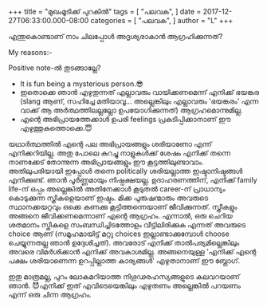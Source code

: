 +++
title = "മുഖംമൂടിക്ക് പുറകില്‍"
tags = [
    "പലവക",
]
date = 2017-12-27T06:33:00.000-08:00
categories = [
    "പലവക",
]
author = "L"
+++

എന്തുകൊണ്ടാണ് നാം ചിലപ്പോള്‍ അദൃശ്യരാകാന്‍ ആഗ്രഹിക്കുന്നത്?

My reasons:-

Positive note-ല്‍ തുടങ്ങാല്ലേ? 
- It is fun being a mysterious person.😎
- ഇതൊക്കെ ഞാന്‍ എഴുതുന്നത് എല്ലാവരും വായിക്കണമെന്ന് എനിക്ക് ഭയങ്കര (slang ആണ്, സഹിച്ചേ മതിയാവൂ... അല്ലെങ്കിലും എല്ലാവരും 'ഭയങ്കരം' എന്ന വാക്ക് ആ അര്‍ത്ഥത്തിലല്ലല്ലോ ഉപയോഗിക്കുന്നത്) ആഗ്രഹമൊന്നുമില്ല.
- എന്റെ അഭിപ്രായത്തേക്കാള്‍ ഉപരി feelings പ്രകടിപ്പിക്കാനാണ് ഈ എഴുത്തുകുത്തൊക്കെ.😇

യഥാര്‍ത്ഥത്തില്‍ എന്റെ പല അഭിപ്രായങ്ങളും ശരിയാണോ എന്ന് എനിക്കറിയില്ല. അതു പോലെ കുറച്ചു നാളുകള്‍ക്ക് ശേഷം എനിക്ക് തന്നെ നാണക്കേട് തോന്നുന്ന അഭിപ്രായങ്ങളും ഈ കൂട്ടത്തിലുണ്ടാവാം. അതിലുപരിയായി ഇപ്പോള്‍ തന്നെ politically ശരിയല്ലാത്ത ഇഷ്ടാനിഷ്ടങ്ങള്‍ എനിക്കുണ്ട്. ഞാന്‍ പൂര്‍ണ്ണമായും നിഷ്പക്ഷയല്ല. ഉദാഹരണത്തിന്, എനിക്ക് family life-ന് ഒപ്പം അല്ലെങ്കില്‍ അതിനേക്കാള്‍ കൂടുതല്‍ career-ന് പ്രാധാന്യം കൊടുക്കുന്ന സ്ത്രീകളെയാണ് ഇഷ്ടം. മിക്ക പുരുഷന്മാരും അവരുടെ സ്ഥാനക്കയറ്റവും ഒക്കെ കണക്കു കൂട്ടിത്തന്നെയാണ് ജീവിക്കുന്നത്. സ്ത്രീകളും അങ്ങനെ ജീവിക്കണമെന്നാണ് എന്റെ ആഗ്രഹം. എന്നാല്‍, ഒരു ചെറിയ ശതമാനം സ്തീകളെ സംബന്ധിച്ചിടത്തോളം വീട്ടിലിരിക്കുക എന്നത് അവരുടെ choice ആണ് (സമൂഹമായിട്ട് മറ്റു choices ഇല്ലാണ്ടാക്കുമ്പോള്‍ choose ചെയ്യുന്നതല്ല ഞാന്‍ ഉദ്ദേശിച്ചത്). അവരോട്  എനിക്ക് താല്‍പര്യമില്ലെങ്കിലും അവരെ വിമര്‍ശിക്കാന്‍ എനിക്ക് അവകാശമില്ല. അങ്ങനെയുള്ള 'എനിക്ക് എന്റെ പക്ഷം ശരിയാണെന്ന ഉറപ്പില്ലാത്ത കാര്യങ്ങള്‍' എഴുതാനാണ് ഈ ബ്ലോഗ്.

ഇതു മാത്രമല്ല, പുറം ലോകമറിയാത്ത നിഗൂഢരഹസ്യങ്ങളുടെ കലവറയാണ് ഞാന്‍. 😈എനിക്ക് ഇത് എവിടെയെങ്കിലും എഴുതണം അല്ലെങ്കില്‍ പറയണം എന്ന് ഒരു ചിന്ന ആഗ്രഹം. 
